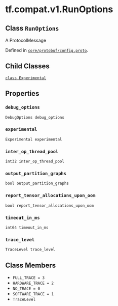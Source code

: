 <div itemscope itemtype="http://developers.google.com/ReferenceObject">
<meta itemprop="name" content="tf.compat.v1.RunOptions" />
<meta itemprop="path" content="Stable" />
<meta itemprop="property" content="Experimental"/>
<meta itemprop="property" content="debug_options"/>
<meta itemprop="property" content="experimental"/>
<meta itemprop="property" content="inter_op_thread_pool"/>
<meta itemprop="property" content="output_partition_graphs"/>
<meta itemprop="property" content="report_tensor_allocations_upon_oom"/>
<meta itemprop="property" content="timeout_in_ms"/>
<meta itemprop="property" content="trace_level"/>
<meta itemprop="property" content="FULL_TRACE"/>
<meta itemprop="property" content="HARDWARE_TRACE"/>
<meta itemprop="property" content="NO_TRACE"/>
<meta itemprop="property" content="SOFTWARE_TRACE"/>
<meta itemprop="property" content="TraceLevel"/>
</div>

# tf.compat.v1.RunOptions

## Class `RunOptions`

A ProtocolMessage





Defined in [`core/protobuf/config.proto`](/code/stable/tensorflow/core/protobuf/config.proto).

<!-- Placeholder for "Used in" -->


## Child Classes
[`class Experimental`](../../../tf/compat/v1/RunOptions/Experimental.md)

## Properties

<h3 id="debug_options"><code>debug_options</code></h3>

`DebugOptions debug_options`


<h3 id="experimental"><code>experimental</code></h3>

`Experimental experimental`


<h3 id="inter_op_thread_pool"><code>inter_op_thread_pool</code></h3>

`int32 inter_op_thread_pool`


<h3 id="output_partition_graphs"><code>output_partition_graphs</code></h3>

`bool output_partition_graphs`


<h3 id="report_tensor_allocations_upon_oom"><code>report_tensor_allocations_upon_oom</code></h3>

`bool report_tensor_allocations_upon_oom`


<h3 id="timeout_in_ms"><code>timeout_in_ms</code></h3>

`int64 timeout_in_ms`


<h3 id="trace_level"><code>trace_level</code></h3>

`TraceLevel trace_level`




## Class Members

* `FULL_TRACE = 3` <a id="FULL_TRACE"></a>
* `HARDWARE_TRACE = 2` <a id="HARDWARE_TRACE"></a>
* `NO_TRACE = 0` <a id="NO_TRACE"></a>
* `SOFTWARE_TRACE = 1` <a id="SOFTWARE_TRACE"></a>
* `TraceLevel` <a id="TraceLevel"></a>
